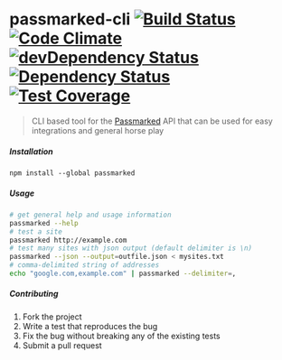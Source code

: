 
# passmarked-cli [![Build Status](https://travis-ci.org/passmarked/cli.svg)](https://travis-ci.org/passmarked/cli) [![Code Climate](https://codeclimate.com/github/passmarked/cli/badges/gpa.svg)](https://codeclimate.com/github/passmarked/cli) [![devDependency Status](https://david-dm.org/passmarked/cli/dev-status.svg)](https://david-dm.org/passmarked/cli#info=devDependencies) [![Dependency Status](https://david-dm.org/passmarked/cli.svg)](https://david-dm.org/passmarked/cli) [![Test Coverage](https://codeclimate.com/github/passmarked/cli/badges/coverage.svg)](https://codeclimate.com/github/passmarked/cli/coverage)

> CLI based tool for the [Passmarked](https://passmarked.com) API that can be used for easy integrations and general horse play

##### Installation

```
npm install --global passmarked
```

##### Usage

```bash
# get general help and usage information
passmarked --help
# test a site
passmarked http://example.com
# test many sites with json output (default delimiter is \n)
passmarked --json --output=outfile.json < mysites.txt
# comma-delimited string of addresses
echo "google.com,example.com" | passmarked --delimiter=,
```

##### Contributing

1. Fork the project
2. Write a test that reproduces the bug
3. Fix the bug without breaking any of the existing tests
4. Submit a pull request
